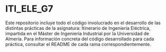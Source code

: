 # ITI_ELE_G7

Este repositorio incluye todo el código involucrado en el desarrollo de las distintas prácticas de la asignatura: Itinerario de Ingeniería Eléctrica, impartida en el Máster de Ingeniería Industrial por la Universidad de Almería. 
Para información concreta del código desarrollado para cada práctica, consultar el README de cada rama correspondientemente. 

